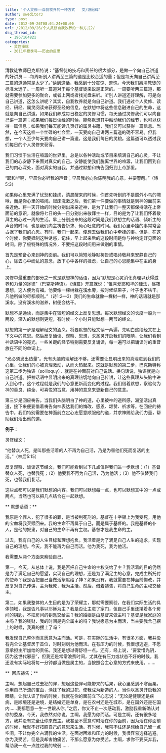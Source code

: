 ```yaml
---
title: '个人灵修——自我牧养的一种方式   文/游冠辉'
author: sweditor3
type: post
date: 2012-09-26T08:04:24+00:00
url: /2012/09/26/个人灵修自我牧养的一种方式2/
dsq_thread_id:
  - 1967164821
categories:
  - 灵性操练
  - 2011年夏季号——历史的反思

---
```

清教徒牧师巴克斯特说：“基督徒的技巧和责任的很大部分，是做一个向自己讲道的好讲员&#8230;&#8230;每周听别人讲两至三篇的道是比较合适的量；但是每天向自己讲两至三篇的道通常是太少了。”读到这话，我感到十分震惊、羞愧。今天我们离清教徒的标准太远了。一周听一篇道对于每个基督徒来说是正常的。一周要听两三篇道，那就需要参加更多的聚会，或者上网或者找光盘来听。听别人讲道还好理解，可是向自己讲道，这怎么讲呢？其实，自我牧养就是向自己讲道。我们通过个人灵修、读经、研经、属灵阅读来获得圣经的信息，在默想中将这些信息融进自己的生命，这就是向自己讲道。如果我们养成每日稳定的灵修习惯，每天通过灵修我们可以向自己讲一篇道；如果我们每日读经的时候，能够默想其中触动我们的经节，也可以获得一篇信息；如果我们每天能读几页好的属灵书籍，我们又可以获得一篇信息。当然，在今天这样一个忙碌的社会里，一天要向自己讲两三篇道的确不容易。但我想，一个人至少每天要向自己讲一篇道，这是我们每日的灵粮。这篇道可以透过我们每日的个人灵修来获得。

我们习惯于生活在喧嚣的世界里，总是以各种活动或节目来填满自己的心灵，不让我们的心安静下来面对真实的自己。安静能使我们脱离世界的喧嚣，让我们回到自己的内心深处，面对真实的自我，并通过默想和祷告回归到上帝那里。

“耶和华啊，早晨你必听我的声音；早晨我必向你陈明我的心意，并要警醒。”（诗5:3）

如果你心里充满了忧愁和挂虑，清晨醒来的时候，你首先听到的不是窗外小鸟的啁啾，而是你心里的喧闹。起床洗漱之后，我们第一件要做的事情就是到神的面前来亲近他。将一天开始的时候分别出来亲近神，是为了让我们一整天都保持活在上帝面前的意识，就像将七日的头一日分别出来敬拜主一样，目的是为了让我们怀着敬拜主的心过一周的生活。早上分别出来的这段时间是我们默想主的话语、倾听主的声音的时间，也是我们向主祷告祈求、倾心吐意的时间。我们心里牵挂的事常常会占据了我们的心思。有时，我们一起来，便想去做我们心中牵挂的事。但是，在这个时候，你要抵制这种诱惑，记住，早上起来后的这段时间是你与神约定好见面的时间。除了极特殊的情况外，不要把这段时间用来做别的事情。

首先是预备心来到神的面前。我们可以简短地静默祷告或唱诗敬拜来安静自己的心，除去心中纷乱的意念，放下心中各样的挂虑，让自己的心思能集中在主的身上。

灵修中最重要的部分之一就是默想神的话语，因为“默想是心灵消化真理以获得滋养和力量的途径”（巴克斯特语）。《诗篇》开篇就说：“惟喜爱耶和华的律法，昼夜思想，这人便为有福。他要像一棵树栽在溪水旁，按时候结果子，叶子也不枯干。凡他所做的尽都顺利。”（诗1:2—3）我们的生命就像一棵树一样，神的话语就是那溪水。没有溪水的滋养，树便会枯干。

默想不是通读，而是集中在较短的经文上反复思想。每次默想经文的长度一般为一两段。深入的默想则更短，有时候一个小时只能默想一两节的经文。

默想的第一步是理解经文的涵义。将要默想的经文读一两遍，先明白这段经文在上下文中的意思。然后反复诵读、观察、思想，求圣灵开启我们的眼睛，让我们看到神话语中的亮光。一些关键的经节特别需要反复诵读，每一遍可以把诵读时的重音放在不同的单词上。

“光必须发出热量”。光有头脑的理解还不够，还需要让显明出来的真理进到我们的心里，让我们的心被真理激动，从而火热起来。这就是默想的第二步，巴克斯特称这第二步为独语（soliloquy），就是在神面前对自己说话。换句话说，独语就是向自己讲道。把神话语中显明出来的真理热切地向自己传讲，让这些真理从头脑中进入到心中。这个过程就是我们的心意更新而变化的过程。我们借着默想，察验何为神的善良、纯全、可喜悦的旨意，用神的意念来更新自己的意念。

第三步是回应祷告。当我们头脑明白了神的道，心里被神的道所感，渴望活出真道，接下来便要借着祷告向神表达我们的悔改、感恩、颂赞、祈求等。在回应的祷告中，我们特别需要在神面前立定心志愿意顺服他的道，并求神赐给我们力量，帮助我们活出他的道。

**例子：**

灵修经文：

“他替众人死，是叫那些活着的人不再为自己活，乃是为替他们死而复活的主活。”（林后5:15）

反复观察、诵读这节经文，我们可能看到以下几点值得我们进一步默想：（1）基督替众人死，也替我死；（2）他要我不再为自己活，乃为他活；（3）他不仅替我们死，也替我们复活。

这些点都可以是我们默想的内容。我们可以默想每一点，也可以默想其中的一点或两点，当然也可以把几点结合在一起默想。

** 默想话语：**

我原是个罪人，犯了很多的罪，是当被判死刑的。基督在十字架上为我受死，用他的宝血将我买赎回来。我的生命不再属于自己，而是属于基督的。我是基督的仆人，是他的奴隶，对自己的生命不再有主权。基督才是我生命的主。

过去，我有自己的人生目标和理想抱负。我活着是为了满足自己人生的追求，实现自己的理想。今天，我不能再为自己而活。他为我死，我为他活。

我需要从两个方面来察验自己。

第一，今天，从总体上说，我是否把自己生命的主权交给了主？我活着的目的仍然是为了满足自己的愿望，实现自己的理想，还是为了满足主的心意，完成主所托付的使命？我是否把自己当做活祭献给了神？如果没有，我就需要在神面前悔改，并反复对自己传讲，主为我死，我为主活。然后，借着祷告，将自己生命的主权交给主。

第二，如果我整体的人生目的是为了荣耀主，那就需要察验，在我们实际生活的具体领域，我是否凡事以耶稣为主？我是否让主进了家门，但自己手里还攥着各个房间的钥匙，不把房间的钥匙交给主？我的婚姻是由基督来做主吗？基督是我家庭的主吗？我的钱财、我的时间是完全属主的吗？我说愿意为主而活，当主要我舍己摆上的时候，我真的摆上了吗？

我发现自己整体而言愿意为主而活。可是，在实际的生活中，有很多方面，我并没有完全让基督居于首位，时时刻刻为他而活。在有压力的时候，我很想逃避，不愿意承担主所加给的责任。我还是想过得舒坦一点。还有，经上说，“要爱惜光阴，因为这世代邪恶”，但我还是常常浪费时间，尤其在有压力或状态不好的时候。我还没有实际地将每一分钟都当做是属主的，当按照合主心意的方式来使用。&#8230;&#8230;

**  回应祷告：**

主啊，想起自己过去犯的罪，想起这些罪可能带来的后果，我心里感到不寒而栗。你用自己所流的宝血，涂抹了我的过犯，使我成为新造的人。当你以圣灵开启我的眼睛，让我认识了你的时候，我就在你的面前立下心志说：“无论是健康还是疾病，是顺境还是逆境，是结婚还是单身，是在农村还是在城市，是在国外还是在国内&#8230;&#8230;我都愿意一生一世跟从你。”之后，你又不止一次感动我，激励我重新确认对你的委身。今天，我依然对你说，主啊，我愿为你而活。可是主啊，还有很多地方，我并没有完全让你来做主。我甚至不愿意时时活在你的面前，因为活在你面前的时候，我就不好按照自己的意思来生活。有时候，我禁不住还是想给自己留一点空间，不让你完全占满我的生活。在面对困难和压力的时候，我很容易选择逃避。你为我受苦，但是我却害怕痛苦，不那么愿意为你受苦。主啊，求你不要厌弃我，帮助我一点一点胜过我的软弱&#8230;&#8230;
